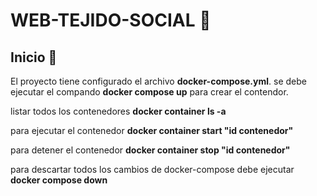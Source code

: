 # WEB-TEJIDO-SOCIAL 📝  
  

## Inicio  🚀  
El proyecto tiene configurado el archivo **docker-compose.yml**. 
se debe ejecutar el compando **docker compose up** para crear el contendor. 

listar todos los contenedores **docker container ls -a**

para ejecutar el contenedor **docker container start "id contenedor"**

para detener el contenedor **docker container stop "id contenedor"**

para descartar todos los cambios de docker-compose 
debe ejecutar **docker compose down**